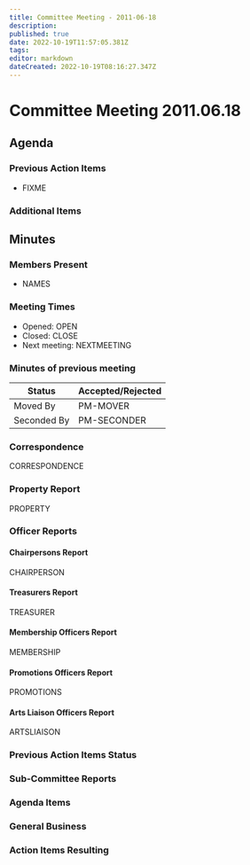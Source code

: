 ```yaml
---
title: Committee Meeting - 2011-06-18
description: 
published: true
date: 2022-10-19T11:57:05.381Z
tags: 
editor: markdown
dateCreated: 2022-10-19T08:16:27.347Z
---
```


# Committee Meeting 2011.06.18

## Agenda

### Previous Action Items

-   FIXME

### Additional Items

## Minutes

### Members Present

-   NAMES

### Meeting Times

-   Opened: OPEN
-   Closed: CLOSE
-   Next meeting: NEXTMEETING

### Minutes of previous meeting

| Status      | Accepted/Rejected |
|-------------|-------------------|
| Moved By    | PM-MOVER          |
| Seconded By | PM-SECONDER       |

### Correspondence

CORRESPONDENCE

### Property Report

PROPERTY

### Officer Reports

#### Chairpersons Report

CHAIRPERSON

#### Treasurers Report

TREASURER

#### Membership Officers Report

MEMBERSHIP

#### Promotions Officers Report

PROMOTIONS

#### Arts Liaison Officers Report

ARTSLIAISON

### Previous Action Items Status

### Sub-Committee Reports

### Agenda Items

### General Business

### Action Items Resulting

